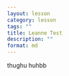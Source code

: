 ```yaml
---
layout: lesson
category: lesson
tags: ""
title: Leanne Test
description: ""
format: md
---
```



thughu huhbb